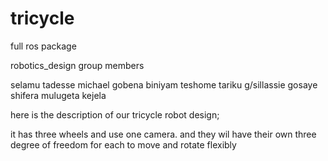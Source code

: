 # tricycle
full ros package


robotics_design
group members

selamu tadesse
michael gobena
biniyam teshome
tariku g/sillassie
gosaye shifera
mulugeta kejela

here is the description of our tricycle robot design;

it has three wheels and use one camera. and they wil have their own three degree of freedom for each to move and rotate flexibly
